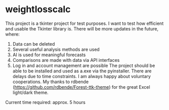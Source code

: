 # weightlosscalc
This project is a tkinter project for test purposes.
I want to test how efficient and usable the Tkinter library is. There will be more updates in the future, where: 
1. Data can be deleted 
2. Several useful analysis methods are used 
3. AI is used for meaningful forecasts 
4. Comparisons are made with data via API interfaces 
5. Log in and account management are possible 
The project should be able to be installed and used as a.exe via the pyinstaller. 
There are delays due to time constraints. 
I am always happy about voluntary cooperations. 
My thanks to rdbende (https://github.com/rdbende/Forest-ttk-theme) for the great Excel light/dark theme.

Current time required: approx. 5 hours
